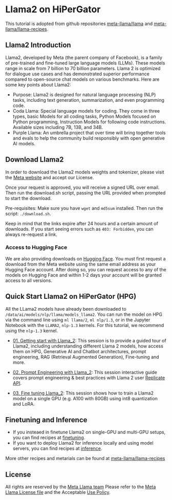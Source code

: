 # Llama2 on HiPerGator

This tutorial is adopted from github repositories [meta-llama/llama](https://github.com/meta-llama/llama) and [meta-llama/llama-recipes](https://github.com/meta-llama/llama-recipes).

## Llama2 Introduction

Llama2, developed by Meta (the parent company of Facebook), is a family of pre-trained and fine-tuned large language models (LLMs). These models range in scale from 7 billion to 70 billion parameters. Llama 2 is optimized for dialogue use cases and has demonstrated superior performance compared to open-source chat models on various benchmarks. Here are some key points about Llama2:

* Purpose: Llama2 is designed for natural language processing (NLP) tasks, including text generation, summarization, and even programming code.
* Coda Llama: Special language models for coding. They come in three types, basic Models for all coding tasks, Python Models focused on Python programming, Instruction Models for following code instructions. Available sizes including 7B, 13B, and 34B.
* Purple Llama: An umbrella project that over time will bring together tools and evals to help the community build responsibly with open generative AI models. 

## Download Llama2

In order to download the Llama2 models weights and tokenizer, please visit the [Meta website](https://ai.meta.com/resources/models-and-libraries/llama-downloads/) and accept our License.

Once your request is approved, you will receive a signed URL over email. Then run the download.sh script, passing the URL provided when prompted to start the download.

Pre-requisites: Make sure you have `wget` and `md5sum` installed. Then run the script: `./download.sh`.

Keep in mind that the links expire after 24 hours and a certain amount of downloads. If you start seeing errors such as `403: Forbidden`, you can always re-request a link.

### Access to Hugging Face

We are also providing downloads on [Hugging Face](https://huggingface.co/meta-llama). You must first request a download from the Meta website using the same email address as your Hugging Face account. After doing so, you can request access to any of the models on Hugging Face and within 1-2 days your account will be granted access to all versions.

## Quick Start Llama2 on HiPerGator (HPG)

All the LLama2 models have already been downloaded to `/data/ai/models/nlp/llama/models_llama2`. You can run the model on HPG via the command line using `ml llama/2`, `ml nlp/1.3`, or in the Jupyter Notebook with the `LLAMA2`, `nlp-1.3` kernels. For this tutorial, we recommend using the `nlp-1.3` kernel.

* [01. Getting start with Llama_2](01_getting_start_Llama_2.ipynb): This session is to provide a guided tour of Llama2, including understanding different Llama 2 models, how access them on HPG, Generative AI and Chatbot architectures, prompt engineering, RAG (Retrieval Augmented Generation), Fine-tuning and more.

* [02. Prompt Engineering with Llama_2](02_prompt_engineering_with_Llama_2.ipynb): This session interactive guide covers prompt engineering & best practices with Llama 2 user [Replicate API](https://replicate.com/meta/llama-2-70b-chat).

* [03. Fine tuning Llama_2](03_fine_tuning_Llama_2.ipynb): This session shows how to train a Llama2 model on a single GPU (e.g. A100 with 80GB) using int8 quantization and LoRA. 

## Finetuning and Inference

* If you insteaed in finetune Llama2 on single-GPU and multi-GPU setups, you can find recipes at [finetuning](./finetuning).
* If you want to deploy Llama2 for inference locally and using model servers, you can find recipes at [inference](./inference).

More other recipes and metarials can be found at [meta-llama/llama-recipes](https://github.com/meta-llama/llama-recipes)

## License  
All rights are reserved by the [Meta Llama team](https://llama.meta.com/) Please refer to the [Meta Llama License file](LICENSE) and the Acceptable [Use Policy](USE_POLICY.md).
